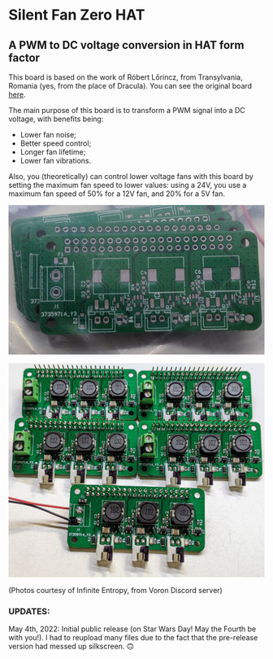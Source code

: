 # Silent Fan Zero HAT
## A PWM to DC voltage conversion in HAT form factor

This board is based on the work of Róbert Lőrincz, from Transylvania, Romania (yes, from the place of Dracula). You can see the original board [here](https://orbiterprojects.com/silent-fan-driver/).

The main purpose of this board is to transform a PWM signal into a DC voltage, with benefits being:
* Lower fan noise;
* Better speed control;
* Longer fan lifetime;
* Lower fan vibrations.

Also, you (theoretically) can control lower voltage fans with this board by setting the maximum fan speed to lower values: using a 24V, you use a maximum fan speed of 50% for a 12V fan, and 20% for a 5V fan.

![](PCB_1.png)

![](PCB_2.jpg)

(Photos courtesy of Infinite Entropy, from Voron Discord server)

### UPDATES:

May 4th, 2022: Initial public release (on Star Wars Day! May the Fourth be with you!). I had to reupload many files due to the fact that the pre-release version had messed up silkscreen. 🙃
